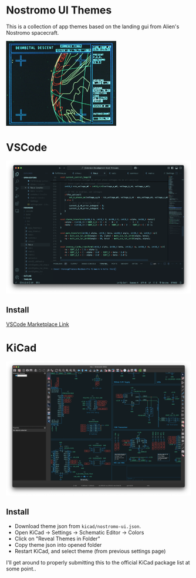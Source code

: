 # Nostromo UI Themes

This is a collection of app themes based on the landing gui from Alien's Nostromo spacecraft.

<img src="https://github.com/LegoYoda112/nostromo_ui_themes/blob/main/vscode/nostromo-ui/nostromo_gui.jpg?raw=true" width="300"/>

# VSCode

![](https://github.com/LegoYoda112/nostromo_ui_themes/blob/main/vscode/nostromo-ui/theme-screenshot.png?raw=true)

## Install 
[VSCode Marketplace Link](https://marketplace.visualstudio.com/items?itemName=thomasgodden.nostromo-ui)

# KiCad
![](https://github.com/LegoYoda112/nostromo_ui_themes/blob/main/kicad/kicad-sch.png?raw=true)

## Install
- Download theme json from `kicad/nostromo-ui.json`.
- Open KiCad -> Settings -> Schematic Editor -> Colors
- Click on "Reveal Themes in Folder"
- Copy theme json into opened folder
- Restart KiCad, and select theme (from previous settings page)

I'll get around to properly submitting this to the official KiCad package list at some point..